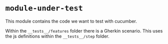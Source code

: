 # `module-under-test`

This module contains the code we want to test with cucumber.

Within the ```__tests__/features``` folder there is a Gherkin
scenario.  This uses the js definitions within the ```__tests__/step```
folder. 

